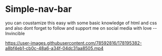 # Simple-nav-bar

you can coustamize this easy with some basic knowledge of html and css 
and also dont forget to follow and support me on social media 
                                                            with love
                                                            -- Invincible

https://user-images.githubusercontent.com/78592816/178195382-a8bf4eb1-cb0c-48a6-a34f-04dc31aa8505.mp4

